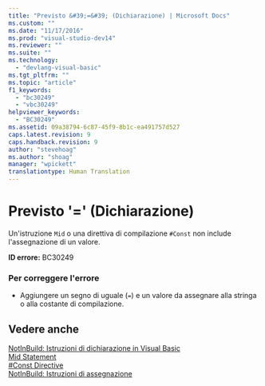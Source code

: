 ```yaml
---
title: "Previsto &#39;=&#39; (Dichiarazione) | Microsoft Docs"
ms.custom: ""
ms.date: "11/17/2016"
ms.prod: "visual-studio-dev14"
ms.reviewer: ""
ms.suite: ""
ms.technology: 
  - "devlang-visual-basic"
ms.tgt_pltfrm: ""
ms.topic: "article"
f1_keywords: 
  - "bc30249"
  - "vbc30249"
helpviewer_keywords: 
  - "BC30249"
ms.assetid: 09a38794-6c87-45f9-8b1c-ea491757d527
caps.latest.revision: 9
caps.handback.revision: 9
author: "stevehoag"
ms.author: "shoag"
manager: "wpickett"
translationtype: Human Translation
---
```

# Previsto &#39;=&#39; (Dichiarazione)
Un'istruzione `Mid` o una direttiva di compilazione `#Const` non include l'assegnazione di un valore.  
  
 **ID errore:** BC30249  
  
### Per correggere l'errore  
  
-   Aggiungere un segno di uguale \(`=`\) e un valore da assegnare alla stringa o alla costante di compilazione.  
  
## Vedere anche  
 [NotInBuild: Istruzioni di dichiarazione in Visual Basic](http://msdn.microsoft.com/it-it/81f3c398-f45c-4d95-80bf-aa39d1a0fb30)   
 [Mid Statement](../../visual-basic/language-reference/statements/mid-statement.md)   
 [\#Const Directive](../../visual-basic/language-reference/directives/const-directive.md)   
 [NotInBuild: Istruzioni di assegnazione](http://msdn.microsoft.com/it-it/eb4f91e9-fbbf-45ca-b21d-e8ae069de4f9)